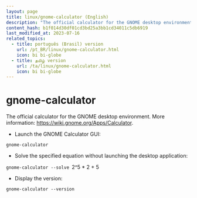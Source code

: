 ```yaml
---
layout: page
title: linux/gnome-calculator (English)
description: "The official calculator for the GNOME desktop environment."
content_hash: b1f014d30df01cd3bd25a3bb1cd34011c5db6919
last_modified_at: 2023-07-16
related_topics:
  - title: português (Brasil) version
    url: /pt_BR/linux/gnome-calculator.html
    icon: bi bi-globe
  - title: தமிழ் version
    url: /ta/linux/gnome-calculator.html
    icon: bi bi-globe
---
```

# gnome-calculator

The official calculator for the GNOME desktop environment.
More information: <https://wiki.gnome.org/Apps/Calculator>.

- Launch the GNOME Calculator GUI:

`gnome-calculator`

- Solve the specified equation without launching the desktop application:

`gnome-calculator --solve `<span class="tldr-var badge badge-pill bg-dark-lm bg-white-dm text-white-lm text-dark-dm font-weight-bold">2^5 * 2 + 5</span>

- Display the version:

`gnome-calculator --version`
